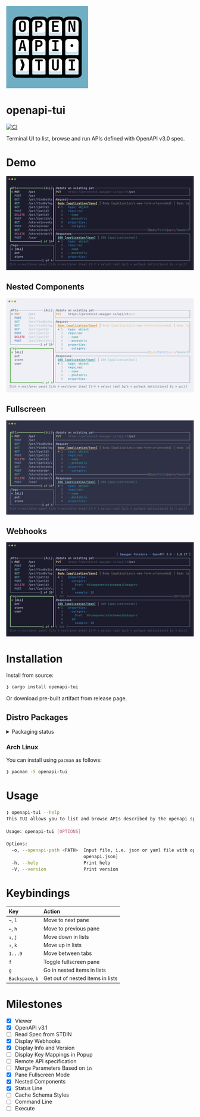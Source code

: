 ![logo](static/logo.png)
# openapi-tui

[![CI](https://github.com/zaghaghi/openapi-tui/workflows/CI/badge.svg)](https://github.com/zaghaghi/openapi-tui/actions)

Terminal UI to list, browse and run APIs defined with OpenAPI v3.0 spec.

# Demo
![demo](static/demo.gif)

## Nested Components
![nested-refrences](static/nested-refs.gif)

## Fullscreen
![fullscreen](static/fullscreen.gif)

## Webhooks
![webhooks](static/webhooks.gif)

# Installation
Install from source:
```bash
❯ cargo install openapi-tui
```
Or download pre-built artifact from release page.

## Distro Packages

<details>
  <summary>Packaging status</summary>

[![Packaging status](https://repology.org/badge/vertical-allrepos/openapi-tui.svg)](https://repology.org/project/openapi-tui/versions)

</details>

### Arch Linux

You can install using `pacman` as follows:

```bash
❯ pacman -S openapi-tui
```

# Usage
```bash
❯ openapi-tui --help
This TUI allows you to list and browse APIs described by the openapi specification.

Usage: openapi-tui [OPTIONS]

Options:
  -o, --openapi-path <PATH>  Input file, i.e. json or yaml file with openapi specification [default:
                             openapi.json]
  -h, --help                 Print help
  -V, --version              Print version
```

# Keybindings

| Key | Action|
|:----|:-----|
| `→`, `l`| Move to next pane |
| `←`, `h` | Move to previous pane |
| `↓`, `j` | Move down in lists |
| `↑`, `k` | Move up in lists |
| `1...9` | Move between tabs |
| `f` | Toggle fullscreen pane|
| `g` | Go in nested items in lists|
| `Backspace`, `b` | Get out of nested items in lists|


# Milestones
- [X] Viewer
- [X] OpenAPI v3.1
- [ ] Read Spec from STDIN
- [X] Display Webhooks
- [X] Display Info and Version 
- [ ] Display Key Mappings in Popup
- [ ] Remote API specification
- [ ] Merge Parameters Based on `in`
- [X] Pane Fullscreen Mode
- [X] Nested Components
- [X] Status Line
- [ ] Cache Schema Styles
- [ ] Command Line
- [ ] Execute 